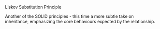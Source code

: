 Liskov Substitution Principle

Another of the SOLID principles - this time a more subtle take on inheritance, emphasizing the core behaviours expected by the relationship.